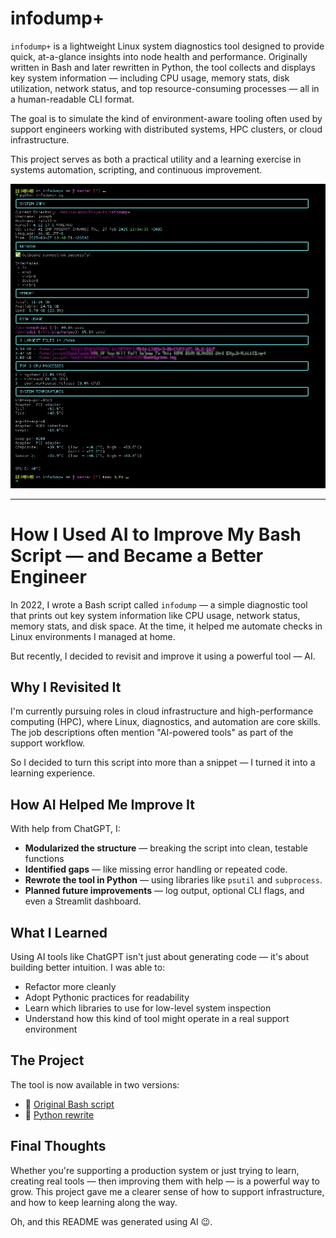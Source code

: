 # infodump+

`infodump+` is a lightweight Linux system diagnostics tool designed to provide quick, at-a-glance insights into node health and performance. Originally written in Bash and later rewritten in Python, the tool collects and displays key system information — including CPU usage, memory stats, disk utilization, network status, and top resource-consuming processes — all in a human-readable CLI format.

The goal is to simulate the kind of environment-aware tooling often used by support engineers working with distributed systems, HPC clusters, or cloud infrastructure.

This project serves as both a practical utility and a learning exercise in systems automation, scripting, and continuous improvement.

![Screenshot of the script output](scrot.webp)

---

# How I Used AI to Improve My Bash Script — and Became a Better Engineer

In 2022, I wrote a Bash script called `infodump` — a simple diagnostic tool that prints out key system information like CPU usage, network status, memory stats, and disk space. At the time, it helped me automate checks in Linux environments I managed at home.

But recently, I decided to revisit and improve it using a powerful tool — AI.

## Why I Revisited It

I'm currently pursuing roles in cloud infrastructure and high-performance computing (HPC), where Linux, diagnostics, and automation are core skills. The job descriptions often mention "AI-powered tools" as part of the support workflow.

So I decided to turn this script into more than a snippet — I turned it into a learning experience.

## How AI Helped Me Improve It

With help from ChatGPT, I:

- **Modularized the structure** — breaking the script into clean, testable functions
- **Identified gaps** — like missing error handling or repeated code.
- **Rewrote the tool in Python** — using libraries like `psutil` and `subprocess`.
- **Planned future improvements** — log output, optional CLI flags, and even a Streamlit dashboard.

## What I Learned

Using AI tools like ChatGPT isn't just about generating code — it's about building better intuition. I was able to:

- Refactor more cleanly
- Adopt Pythonic practices for readability
- Learn which libraries to use for low-level system inspection
- Understand how this kind of tool might operate in a real support environment

## The Project

The tool is now available in two versions:
- 🐚 [Original Bash script](https://github.com/ctrl-alt-fail/infodump-plus/blob/main/infodump.sh)
- 🐍 [Python rewrite](https://github.com/ctrl-alt-fail/infodump-plus/blob/main/infodump+.py)

## Final Thoughts

Whether you're supporting a production system or just trying to learn, creating real tools — then improving them with help — is a powerful way to grow. This project gave me a clearer sense of how to support infrastructure, and how to keep learning along the way.

Oh, and this README was generated using AI 😉.